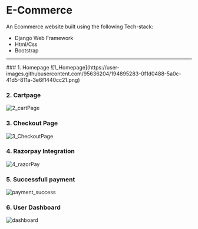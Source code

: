 # E-Commerce
An Ecommerce website built using the following Tech-stack:
<ul>
  <li>Django Web Framework</li>
  <li>Html/Css</li>
  <li>Bootstrap</li>
</ul>
<hr>
### 1. Homepage
![1_Homepage](https://user-images.githubusercontent.com/95636204/194895283-0f1d0488-5a0c-41d5-811a-3e6f1440cc21.png)

### 2. Cartpage
![2_cartPage](https://user-images.githubusercontent.com/95636204/194895291-3473ac17-bf07-4563-aa98-afe586edd66f.png)

### 3. Checkout Page
![3_CheckoutPage](https://user-images.githubusercontent.com/95636204/194895296-af7a7f3f-4c75-451a-a7c0-d57328d334a4.png)

### 4. Razorpay Integration
![4_razorPay](https://user-images.githubusercontent.com/95636204/194895300-2edb5cde-2a1f-43c5-a831-c287e4afdfc5.png)

### 5. Successfull payment
![payment_success](https://user-images.githubusercontent.com/95636204/194895310-656b658b-31de-4cb2-ba72-20148e094d87.png)

### 6. User Dashboard
![dashboard](https://user-images.githubusercontent.com/95636204/194895306-f7514b0f-74b2-4672-8738-c38bc84b88ee.png)




